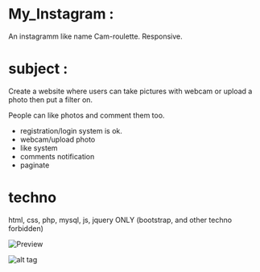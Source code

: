 # My_Instagram : 
An instagramm like name Cam-roulette. Responsive.

# subject :
Create a website where users can take pictures with webcam or upload a photo then put a filter on.

People can like photos and comment them too.
- registration/login system is ok.
- webcam/upload photo
- like system
- comments notification
- paginate

# techno
html, css, php, mysql, js, jquery ONLY
(bootstrap, and other techno forbidden)


![Preview](https://raw.githubusercontent.com/rim31/My_Instagram/4bacd9d8f37c867e09017e3d81a138829ee1e657/images/Capture%20d%E2%80%99e%CC%81cran%202017-03-01%20a%CC%80%2000.25.17.png)


![alt tag](https://github.com/rim31/My_Instagram/blob/4bacd9d8f37c867e09017e3d81a138829ee1e657/images/Capture%20d%E2%80%99e%CC%81cran%202017-03-01%20a%CC%80%2000.23.46.png?raw=true)
